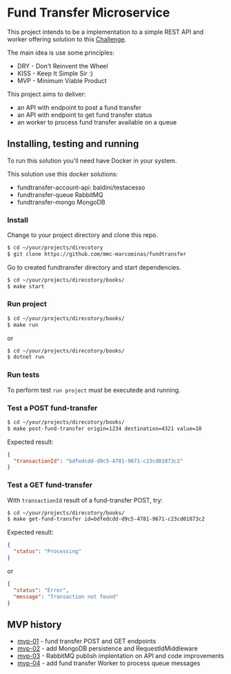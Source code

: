 # Fund Transfer Microservice

This project intends to be a implementation to a simple REST API and worker offering solution to this [Challenge](./docs/CHALLENGE.md).

The main idea is use some principles:

 * DRY - Don't Reinvent the Wheel
 * KISS - Keep It Simple Sir :)
 * MVP - Minimum Viable Product

This project aims to deliver:

 * an API with endpoint to post a fund transfer
 * an API with endpoint to get fund transfer status
 * an worker to process fund transfer available on a queue
 
## Installing, testing and running

To run this solution you'll need have Docker in your system.

This solution use this docker solutions:

 * fundtransfer-account-api: baldini/testacesso
 * fundtransfer-queue RabbitMQ
 * fundtransfer-mongo MongoDB

### Install

Change to your project directory and clone this repo.

``` bash
$ cd ~/your/projects/direcotory
$ git clone https://github.com/mmc-marcominas/fundtransfer
```

Go to created fundtransfer directory and start dependencies.

``` bash
$ cd ~/your/projects/direcotory/books/
$ make start
```

### Run project

``` bash
$ cd ~/your/projects/direcotory/books/
$ make run
```
or
``` bash
$ cd ~/your/projects/direcotory/books/
$ dotnet run
```

### Run tests

To perform test `run project` must be executede and running.

### Test a POST fund-transfer

``` bash
$ cd ~/your/projects/direcotory/books/
$ make post-fund-transfer origin=1234 destination=4321 value=10
```
Expected result:

``` json
{
  "transactionId": "bdfedcdd-d9c5-4781-9671-c23cd01873c2"
}
```

### Test a GET fund-transfer

With `transactionId` result of a fund-transfer POST, try:

``` bash
$ cd ~/your/projects/direcotory/books/
$ make get-fund-transfer id=bdfedcdd-d9c5-4781-9671-c23cd01873c2
```

Expected result:

``` json
{
  "status": "Processing"
}
```
or
``` json
{
  "status": "Error",
  "message": "Transaction not found"
}
```

 ## MVP history

  * [mvp-01](./docs/mvp-01.md) - fund transfer POST and GET endpoints
  * [mvp-02](./docs/mvp-02.md) - add MongoDB persistence and RequestIdMiddleware
  * [mvp-03](./docs/mvp-03.md) - RabbitMQ publish implentation on API and code improvements
  * [mvp-04](./docs/mvp-04.md) - add fund transfer Worker to process queue messages
